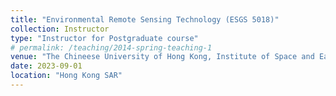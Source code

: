 ```yaml
---
title: "Environmental Remote Sensing Technology (ESGS 5018)"
collection: Instructor
type: "Instructor for Postgraduate course"
# permalink: /teaching/2014-spring-teaching-1
venue: "The Chineese University of Hong Kong, Institute of Space and Earth Information Science"
date: 2023-09-01
location: "Hong Kong SAR"
---
```

